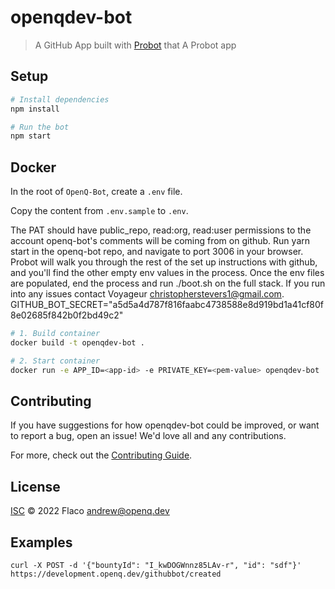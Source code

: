 # openqdev-bot

> A GitHub App built with [Probot](https://github.com/probot/probot) that A Probot app

## Setup

```sh
# Install dependencies
npm install

# Run the bot
npm start
```

## Docker

In the root of `OpenQ-Bot`, create a `.env` file.

Copy the content from `.env.sample` to `.env`.

The PAT should have public_repo, read:org, read:user permissions to the account openq-bot's comments will be coming from on github.
Run yarn start in the openq-bot repo, and navigate to port 3006 in your browser. Probot will walk you through the rest of the set up instructions with github, and you'll find the other empty env values in the process.
Once the env files are populated, end the process and run ./boot.sh on the full stack.
If you run into any issues contact Voyageur <christopherstevers1@gmail.com>.
GITHUB_BOT_SECRET="a5d5a4d787f816faabc4738588e8d919bd1a41cf80f8e02685f842b0f2bd49c2"

```sh
# 1. Build container
docker build -t openqdev-bot .

# 2. Start container
docker run -e APP_ID=<app-id> -e PRIVATE_KEY=<pem-value> openqdev-bot
```

## Contributing

If you have suggestions for how openqdev-bot could be improved, or want to report a bug, open an issue! We'd love all and any contributions.

For more, check out the [Contributing Guide](CONTRIBUTING.md).

## License

[ISC](LICENSE) © 2022 Flaco <andrew@openq.dev>

## Examples

`curl -X POST -d '{"bountyId": "I_kwDOGWnnz85LAv-r", "id": "sdf"}' https://development.openq.dev/githubbot/created`